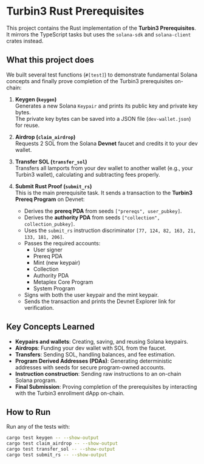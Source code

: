 # Turbin3 Rust Prerequisites

This project contains the Rust implementation of the **Turbin3 Prerequisites**.  
It mirrors the TypeScript tasks but uses the `solana-sdk` and `solana-client` crates instead.

## What this project does

We built several test functions (`#[test]`) to demonstrate fundamental Solana concepts and finally prove completion of the Turbin3 prerequisites on-chain:

1. **Keygen (`keygen`)**  
   Generates a new Solana `Keypair` and prints its public key and private key bytes.  
   The private key bytes can be saved into a JSON file (`dev-wallet.json`) for reuse.

2. **Airdrop (`claim_airdrop`)**  
   Requests 2 SOL from the Solana **Devnet** faucet and credits it to your dev wallet.

3. **Transfer SOL (`transfer_sol`)**  
   Transfers all lamports from your dev wallet to another wallet (e.g., your Turbin3 wallet), calculating and subtracting fees properly.

4. **Submit Rust Proof (`submit_rs`)**  
   This is the main prerequisite task. It sends a transaction to the **Turbin3 Prereq Program** on Devnet:
   - Derives the **prereq PDA** from seeds `["prereqs", user_pubkey]`.
   - Derives the **authority PDA** from seeds `["collection", collection_pubkey]`.
   - Uses the `submit_rs` instruction discriminator `[77, 124, 82, 163, 21, 133, 181, 206]`.
   - Passes the required accounts:
     - User signer
     - Prereq PDA
     - Mint (new keypair)
     - Collection
     - Authority PDA
     - Metaplex Core Program
     - System Program
   - Signs with both the user keypair and the mint keypair.
   - Sends the transaction and prints the Devnet Explorer link for verification.

## Key Concepts Learned

- **Keypairs and wallets**: Creating, saving, and reusing Solana keypairs.  
- **Airdrops**: Funding your dev wallet with SOL from the faucet.  
- **Transfers**: Sending SOL, handling balances, and fee estimation.  
- **Program Derived Addresses (PDAs)**: Generating deterministic addresses with seeds for secure program-owned accounts.  
- **Instruction construction**: Sending raw instructions to an on-chain Solana program.  
- **Final Submission**: Proving completion of the prerequisites by interacting with the Turbin3 enrollment dApp on-chain.

## How to Run

Run any of the tests with:

```bash
cargo test keygen -- --show-output
cargo test claim_airdrop -- --show-output
cargo test transfer_sol -- --show-output
cargo test submit_rs -- --show-output